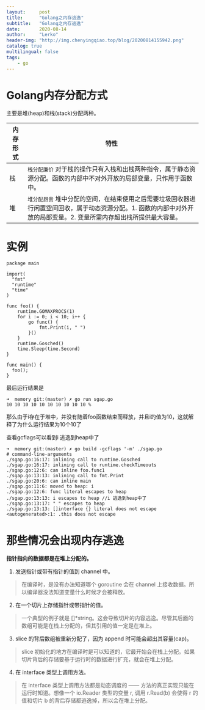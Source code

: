 ```yaml
---
layout:     post
title:      "Golang之内存逃逸"
subtitle:   "Golang之内存逃逸"
date:       2020-08-14
author:     "Lerko"
header-img: "http://img.chenyingqiao.top/blog/20200814155942.png"
catalog: true
multilingual: false
tags:
    - go
---
```


# Golang内存分配方式

主要是堆(heap)和栈(stack)分配两种。

| 内存形式  |  特性 |
|---|---|
| 栈  | `栈分配廉价` 对于栈的操作只有入栈和出栈两种指令，属于静态资源分配。函数的内部中不对外开放的局部变量，只作用于函数中。 |
| 堆  | `堆分配昂贵` 堆中分配的空间，在结束使用之后需要垃圾回收器进行闲置空间回收，属于动态资源分配。1. 函数的内部中对外开放的局部变量。2. 变量所需内存超出栈所提供最大容量。 |


# 实例

```golang
package main
 
import(
  "fmt"
  "runtime"
  "time"
)
 
func foo() {
    runtime.GOMAXPROCS(1)
    for i := 0; i < 10; i++ {
        go func() {
            fmt.Print(i, " ")
        }()
    }
    runtime.Gosched()
    time.Sleep(time.Second)
}
 
func main() {
  foo();
}
```

最后运行结果是

```shell
➜  memory git:(master) ✗ go run sgap.go 
10 10 10 10 10 10 10 10 10 10 %
```

那么由于i存在于堆中，并没有随着foo函数结束而释放，并且i的值为10，这就解释了为什么运行结果为10个10了

查看gcflags可以看到i 逃逸到heap中了

```shell
➜  memory git:(master) ✗ go build -gcflags '-m' ./sgap.go  
# command-line-arguments
./sgap.go:16:17: inlining call to runtime.Gosched
./sgap.go:16:17: inlining call to runtime.checkTimeouts
./sgap.go:12:6: can inline foo.func1
./sgap.go:13:13: inlining call to fmt.Print
./sgap.go:20:6: can inline main
./sgap.go:11:6: moved to heap: i
./sgap.go:12:6: func literal escapes to heap
./sgap.go:13:13: i escapes to heap //i 逃逸到heap中了
./sgap.go:13:17: " " escapes to heap
./sgap.go:13:13: []interface {} literal does not escape
<autogenerated>:1: .this does not escape
```

# 那些情况会出现内存逃逸

**指针指向的数据都是在堆上分配的。**

1. 发送指针或带有指针的值到 channel 中。

> 在编译时，是没有办法知道哪个 goroutine 会在 channel 上接收数据。所以编译器没法知道变量什么时候才会被释放。

2. 在一个切片上存储指针或带指针的值。

> 一个典型的例子就是 []*string。这会导致切片的内容逃逸。尽管其后面的数组可能是在栈上分配的，但其引用的值一定是在堆上。

3. slice 的背后数组被重新分配了，因为 append 时可能会超出其容量(cap)。

> slice 初始化的地方在编译时是可以知道的，它最开始会在栈上分配。如果切片背后的存储要基于运行时的数据进行扩充，就会在堆上分配。

4. 在 interface 类型上调用方法。

> 在 interface 类型上调用方法都是动态调度的 —— 方法的真正实现只能在运行时知道。想像一个 io.Reader 类型的变量 r, 调用 r.Read(b) 会使得 r 的值和切片 b 的背后存储都逃逸掉，所以会在堆上分配。